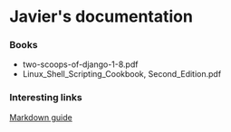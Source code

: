 # Javier's documentation

### Books

* two-scoops-of-django-1-8.pdf
* Linux_Shell_Scripting_Cookbook, Second_Edition.pdf

### Interesting links

[Markdown guide](https://guides.github.com/features/mastering-markdown/)
